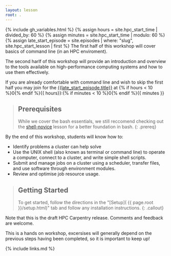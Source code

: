 ```yaml
---
layout: lesson
root: .
---
```


{% include gh_variables.html %}
{% assign hours = site.hpc_start_time | divided_by: 60 %}
{% assign minutes = site.hpc_start_time | modulo: 60 %}
{% assign late_start_episode = site.episodes | where: "slug", site.hpc_start_lesson | first %}
The first half of this workshop will cover basics of command line (in an HPC enviroment).

The second harlf of this workshop will provide an introduction and overview to the tools available on high-performance computing systems and how to use them effectively.

If you are already comfortable with command line and wish to skip the first half you may join for the [{{late_start_episode.title}}]({{site.url}}/{{site.hpc_start_lesson}}) at {% if hours < 10 %}0{% endif %}{{ hours}}:{% if minutes < 10 %}0{% endif %}{{ minutes }}

> ## Prerequisites
>
> While we cover the bash essentials, we still reccomend checking out the 
> [shell-novice](https://swcarpentry.github.io/shell-novice/) lesson for a better foundation in bash.
{: .prereq}

By the end of this workshop, students will know how to:

* Identify problems a cluster can help solve
* Use the UNIX shell (also known as terminal or command line) to operate a
  computer, connect to a cluster, and write simple shell scripts.
* Submit and manage jobs on a cluster using a scheduler, transfer files, and
  use software through environment modules.
* Review and optimise job resource usage. 
> ## Getting Started
>
> To get started, follow the directions in the "[Setup](
> {{ page.root }}/setup.html)" tab and follow any installation instructions.
{: .callout}

Note that this is the draft HPC Carpentry release. Comments and feedback are
welcome.

This is a hands on workshop, excersises will generally depend on the previous steps having been completed, so it is important to keep up!

{% include links.md %}
